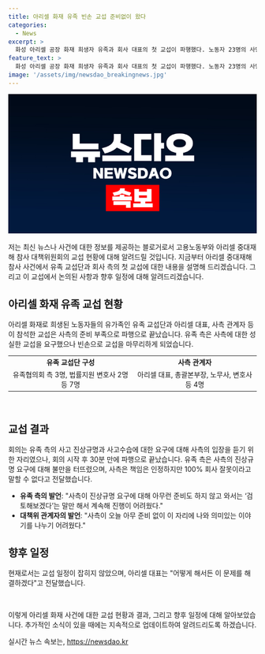 ```yaml
---
title: 아리셀 화재 유족 빈손 교섭 준비없이 왔다
categories:
  - News
excerpt: >
  화성 아리셀 공장 화재 희생자 유족과 회사 대표의 첫 교섭이 파행했다. 노동자 23명의 사망으로 인한 사고 진상규명을 둘러싼 첫 회의는 30분 만에 빈손으로 끝났다. 사측의 준비 부족과 책임 회피에 유족 측이 비판을 내세웠으며, 협상안도 마련되지 않았다. 30일에 발표된 9가지 요구안에 대한 대책 마련이 미진한 상황이다.
feature_text: >
  화성 아리셀 공장 화재 희생자 유족과 회사 대표의 첫 교섭이 파행했다. 노동자 23명의 사망으로 인한 사고 진상규명을 둘러싼 첫 회의는 30분 만에 빈손으로 끝났다. 사측의 준비 부족과 책임 회피에 유족 측이 비판을 내세웠으며, 협상안도 마련되지 않았다. 30일에 발표된 9가지 요구안에 대한 대책 마련이 미진한 상황이다.
image: '/assets/img/newsdao_breakingnews.jpg'
---
```


<p><img src="/assets/img/newsdao_breakingnews.jpg" alt="flaretime 속보" /></p>

<p>저는 최신 뉴스나 사건에 대한 정보를 제공하는 블로거로서 고용노동부와 아리셀 중대재해 참사 대책위원회의 교섭 현황에 대해 알려드릴 것입니다. 지금부터 아리셀 중대재해 참사 사건에서 유족 교섭단과 회사 측의 첫 교섭에 대한 내용을 설명해 드리겠습니다. 그리고 이 교섭에서 논의된 사항과 향후 일정에 대해 알려드리겠습니다. </p>

<p><h2 data-ke-size="size26">아리셀 화재 유족 교섭 현황</h2>아리셀 화재로 희생된 노동자들의 유가족인 유족 교섭단과 아리셀 대표, 사측 관계자 등이 참석한 교섭은 사측의 준비 부족으로 파행으로 끝났습니다. 유족 측은 사측에 대한 성실한 교섭을 요구했으나 빈손으로 교섭을 마무리하게 되었습니다.</p>

<table>
  <tr>
    <td style="text-align: center; height: 17px;"><b>유족 교섭단 구성</b></td>
    <td style="text-align: center; height: 17px;"><b>사측 관계자</b></td>
  </tr>
  <tr>
    <td style="text-align: center; height: 17px;">유족협의회 측 3명, 법률지원 변호사 2명 등 7명</td>
    <td style="text-align: center; height: 17px;">아리셀 대표, 총괄본부장, 노무사, 변호사 등 4명</td>
  </tr>
</table>

<p data-ke-size="size16">&nbsp;</p>

<p><h2 data-ke-size="size26">교섭 결과</h2>회의는 유족 측의 사고 진상규명과 사고수습에 대한 요구에 대해 사측의 입장을 듣기 위한 자리였으나, 회의 시작 후 30분 만에 파행으로 끝났습니다. 유족 측은 사측의 진상규명 요구에 대해 불만을 터뜨렸으며, 사측은 책임은 인정하지만 100% 회사 잘못이라고 말할 수 없다고 전달했습니다.</p>

<ul>
  <li><b>유족 측의 발언</b>: "사측이 진상규명 요구에 대해 아무런 준비도 하지 않고 와서는 ‘검토해보겠다’는 말만 해서 계속해 진행이 어려웠다."</li>
  <li><b>대책위 관계자의 발언</b>: "사측이 오늘 아무 준비 없이 이 자리에 나와 의미있는 이야기를 나누기 어려웠다."</li>
</ul>

<p><h2 data-ke-size="size26">향후 일정</h2>현재로서는 교섭 일정이 잡히지 않았으며, 아리셀 대표는 "어떻게 해서든 이 문제를 해결하겠다"고 전달했습니다.</p>

<p data-ke-size="size16">&nbsp;</p>

<p>이렇게 아리셀 화재 사건에 대한 교섭 현황과 결과, 그리고 향후 일정에 대해 알아보았습니다. 추가적인 소식이 있을 때에는 지속적으로 업데이트하여 알려드리도록 하겠습니다.</p>
실시간 뉴스 속보는, <a href="https://newsdao.kr" rel="dofollow">https://newsdao.kr</a>


